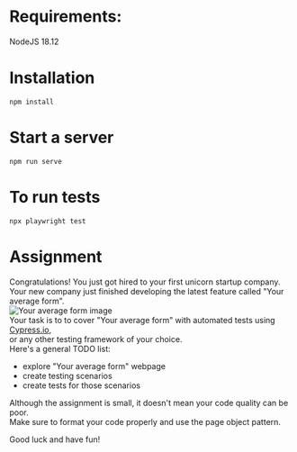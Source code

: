 # Requirements:

NodeJS 18.12

# Installation

`npm install`

# Start a server

`npm run serve`

# To run tests

`npx playwright test`

# Assignment

Congratulations! You just got hired to your first unicorn startup company.  
Your new company just finished developing the latest feature called "Your average form".  
![Your average form image](public/webpage.jpg)  
Your task is to to cover "Your average form" with automated tests using [Cypress.io](https://cypress.io),  
or any other testing framework of your choice.  
Here's a general TODO list:

- explore "Your average form" webpage
- create testing scenarios
- create tests for those scenarios

Although the assignment is small, it doesn't mean your code quality can be poor.  
Make sure to format your code properly and use the page object pattern.

Good luck and have fun!

